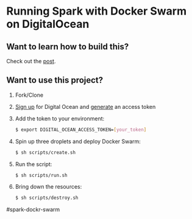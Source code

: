 # Running Spark with Docker Swarm on DigitalOcean

## Want to learn how to build this?

Check out the [post](https://testdriven.io/running-spark-with-docker-swarm-on-digitalocean).

## Want to use this project?

1. Fork/Clone

1. [Sign up](https://m.do.co/c/d8f211a4b4c2) for Digital Ocean and [generate](https://www.digitalocean.com/community/tutorials/how-to-use-the-digitalocean-api-v2) an access token

1. Add the token to your environment:

    ```sh
    $ export DIGITAL_OCEAN_ACCESS_TOKEN=[your_token]
    ```

1. Spin up three droplets and deploy Docker Swarm:

    ```sh
    $ sh scripts/create.sh
    ```

1. Run the script:

    ```sh
    $ sh scripts/run.sh
    ```

1. Bring down the resources:

    ```sh
    $ sh scripts/destroy.sh
    ```
#spark-dockr-swarm
